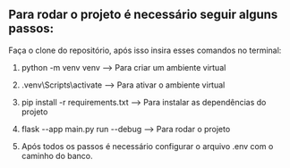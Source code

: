  ## Para rodar o projeto é necessário seguir alguns passos:

Faça o clone do repositório, após isso insira esses comandos no terminal:

1. python -m venv venv --> Para criar um ambiente virtual

2. .venv\Scripts\activate --> Para ativar o ambiente virtual

3. pip install -r requirements.txt --> Para instalar as dependências do projeto

4. flask --app main.py  run --debug --> Para rodar o projeto

5. Após todos os passos é necessário configurar o arquivo .env com o caminho do banco.

